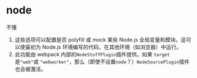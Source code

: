 # node

不懂


1. 这些选项可以配置是否 polyfill 或 mock 某些 Node.js 全局变量和模块。这可以使最初为
Node.js 环境编写的代码，在其他环境（如浏览器）中运行。
2. 此功能由 webpack 内部的`NodeStuffPlugin`插件提供。如果 `target` 是`"web"`或
`"webworker"`，那么（即使不设置`node`？）`NodeSourcePlugin`插件也会被激活。
